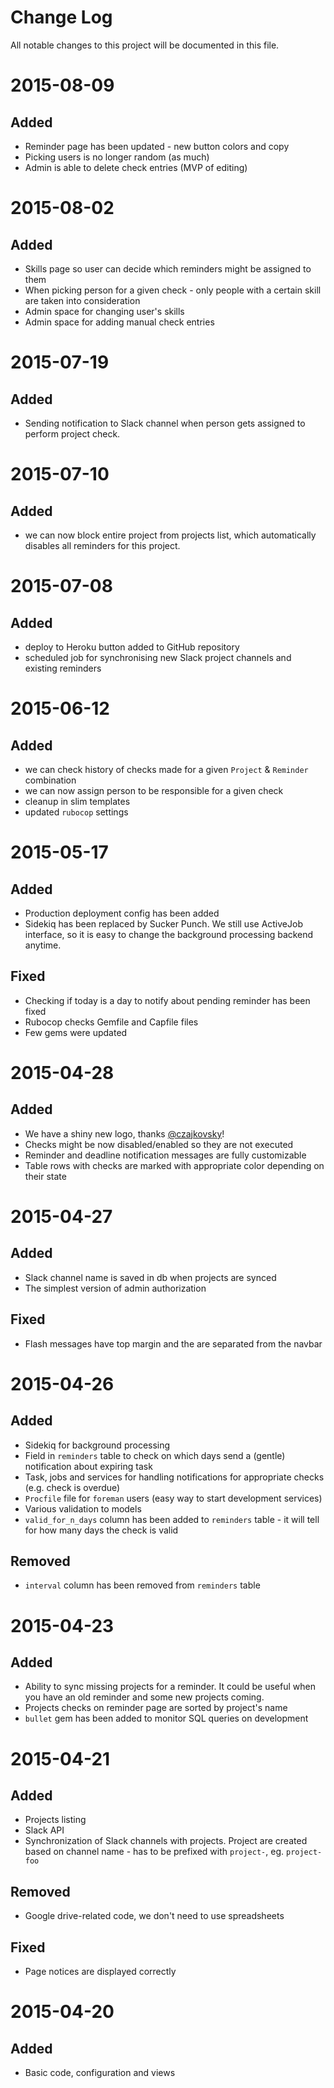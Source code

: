 # Change Log

All notable changes to this project will be documented in this file.

# 2015-08-09

## Added

* Reminder page has been updated - new button colors and copy
* Picking users is no longer random (as much)
* Admin is able to delete check entries (MVP of editing)

# 2015-08-02

## Added

* Skills page so user can decide which reminders might be assigned to them
* When picking person for a given check - only people with a certain skill are
  taken into consideration
* Admin space for changing user's skills
* Admin space for adding manual check entries

# 2015-07-19

## Added

* Sending notification to Slack channel when person gets assigned to perform
  project check.

# 2015-07-10

## Added

* we can now block entire project from projects list, which automatically
  disables all reminders for this project.

# 2015-07-08

## Added

* deploy to Heroku button added to GitHub repository
* scheduled job for synchronising new Slack project channels and existing
  reminders

# 2015-06-12

## Added

* we can check history of checks made for a given `Project` & `Reminder` combination
* we can now assign person to be responsible for a given check
* cleanup in slim templates
* updated `rubocop` settings

# 2015-05-17

## Added

* Production deployment config has been added
* Sidekiq has been replaced by Sucker Punch. We still use ActiveJob interface,
  so it is easy to change the background processing backend anytime.

## Fixed

* Checking if today is a day to notify about pending reminder has been fixed
* Rubocop checks Gemfile and Capfile files
* Few gems were updated

# 2015-04-28

## Added

* We have a shiny new logo, thanks [@czajkovsky](https://github.com/czajkovsky)!
* Checks might be now disabled/enabled so they are not executed
* Reminder and deadline notification messages are fully customizable
* Table rows with checks are marked with appropriate color depending on their state

# 2015-04-27

## Added

* Slack channel name is saved in db when projects are synced
* The simplest version of admin authorization

## Fixed

* Flash messages have top margin and the are separated from the navbar

# 2015-04-26

## Added

* Sidekiq for background processing
* Field in `reminders` table to check on which days send a (gentle)
  notification about expiring task
* Task, jobs and services for handling notifications for appropriate checks
  (e.g. check is overdue)
* `Procfile` file for `foreman` users (easy way to start development services)
* Various validation to models
* `valid_for_n_days` column has been added to `reminders` table - it will tell
  for how many days the check is valid

## Removed

* `interval` column has been removed from `reminders` table

# 2015-04-23

## Added

* Ability to sync missing projects for a reminder. It could be useful when you
  have an old reminder and some new projects coming.
* Projects checks on reminder page are sorted by project's name
* `bullet` gem has been added to monitor SQL queries on development

# 2015-04-21

## Added

* Projects listing
* Slack API
* Synchronization of Slack channels with projects. Project are created based on
  channel name - has to be prefixed with `project-`, eg. `project-foo`

## Removed

* Google drive-related code, we don't need to use spreadsheets

## Fixed

* Page notices are displayed correctly

# 2015-04-20

## Added

* Basic code, configuration and views
